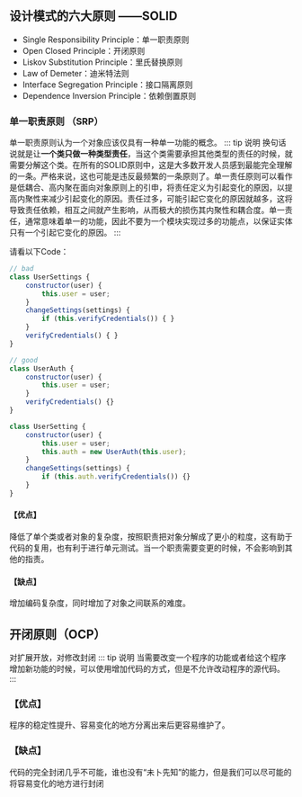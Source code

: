 ## 设计模式的六大原则 ——SOLID

- Single Responsibility Principle：单一职责原则  
- Open Closed Principle：开闭原则  
- Liskov Substitution Principle：里氏替换原则  
- Law of Demeter：迪米特法则  
- Interface Segregation Principle：接口隔离原则  
- Dependence Inversion Principle：依赖倒置原则  

### 单一职责原则 （SRP）
单一职责原则认为一个对象应该仅具有一种单一功能的概念。
::: tip 说明
换句话说就是让**一个类只做一种类型责任**，当这个类需要承担其他类型的责任的时候，就需要分解这个类。在所有的SOLID原则中，这是大多数开发人员感到最能完全理解的一条。严格来说，这也可能是违反最频繁的一条原则了。单一责任原则可以看作是低耦合、高内聚在面向对象原则上的引申，将责任定义为引起变化的原因，以提高内聚性来减少引起变化的原因。责任过多，可能引起它变化的原因就越多，这将导致责任依赖，相互之间就产生影响，从而极大的损伤其内聚性和耦合度。单一责任，通常意味着单一的功能，因此不要为一个模块实现过多的功能点，以保证实体只有一个引起它变化的原因。
:::

请看以下Code：
``` javascript
// bad
class UserSettings {
    constructor(user) {
        this.user = user;
    }
    changeSettings(settings) {
        if (this.verifyCredentials()) { }
    }
    verifyCredentials() { }
}

// good
class UserAuth {
    constructor(user) {
        this.user = user;
    }
    verifyCredentials() {}
}

class UserSetting {
    constructor(user) {
        this.user = user;
        this.auth = new UserAuth(this.user);
    }
    changeSettings(settings) {
        if (this.auth.verifyCredentials()) {}
    }
}

```

#### 【优点】
降低了单个类或者对象的复杂度，按照职责把对象分解成了更小的粒度，这有助于代码的复用，也有利于进行单元测试。当一个职责需要变更的时候，不会影响到其他的指责。

#### 【缺点】
增加编码复杂度，同时增加了对象之间联系的难度。

## 开闭原则（OCP）
对扩展开放，对修改封闭
::: tip 说明
当需要改变一个程序的功能或者给这个程序增加新功能的时候，可以使用增加代码的方式，但是不允许改动程序的源代码。
:::

### 【优点】

程序的稳定性提升、容易变化的地方分离出来后更容易维护了。

### 【缺点】

代码的完全封闭几乎不可能，谁也没有“未卜先知”的能力，但是我们可以尽可能的将容易变化的地方进行封闭

